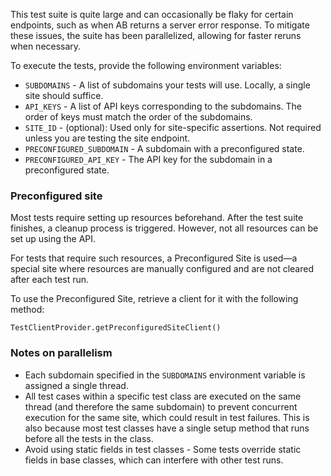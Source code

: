 This test suite is quite large and can occasionally be flaky for certain endpoints, such as when AB returns a server error response.
To mitigate these issues, the suite has been parallelized, allowing for faster reruns when necessary.

To execute the tests, provide the following environment variables:
- `SUBDOMAINS` - A list of subdomains your tests will use. Locally, a single site should suffice.
- `API_KEYS` - A list of API keys corresponding to the subdomains. The order of keys must match the order of the subdomains.
- `SITE_ID` - (optional): Used only for site-specific assertions. Not required unless you are testing the site endpoint.
- `PRECONFIGURED_SUBDOMAIN` - A subdomain with a preconfigured state.
- `PRECONFIGURED_API_KEY` - The API key for the subdomain in a preconfigured state.


### Preconfigured site

Most tests require setting up resources beforehand. After the test suite finishes, a cleanup process is triggered.
However, not all resources can be set up using the API.

For tests that require such resources, a Preconfigured Site is used—a special site where resources are manually configured and are not cleared after each test run.

To use the Preconfigured Site, retrieve a client for it with the following method:
```
TestClientProvider.getPreconfiguredSiteClient()
```

### Notes on parallelism

- Each subdomain specified in the `SUBDOMAINS` environment variable is assigned a single thread.
- All test cases within a specific test class are executed on the same thread (and therefore the same subdomain) to prevent concurrent execution for the same site, which could result in test failures. This is also because most test classes have a single setup method that runs before all the tests in the class.
- Avoid using static fields in test classes - Some tests override static fields in base classes, which can interfere with other test runs.

